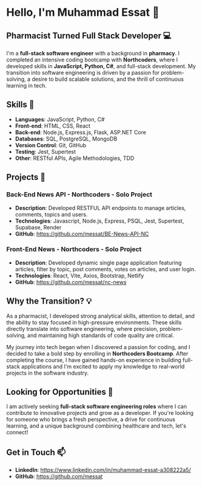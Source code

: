 # Hello, I'm Muhammad Essat 👋

## Pharmacist Turned Full Stack Developer 💻

I'm a **full-stack software engineer** with a background in **pharmacy**. I completed an intensive coding bootcamp with **Northcoders**, where I developed skills in **JavaScript, Python, C#**, and full-stack development. My transition into software engineering is driven by a passion for problem-solving, a desire to build scalable solutions, and the thrill of continuous learning in tech.

## Skills 🔧
- **Languages**: JavaScript, Python, C#
- **Front-end**: HTML, CSS, React
- **Back-end**: Node.js, Express.js, Flask, ASP.NET Core
- **Databases**: SQL, PostgreSQL, MongoDB
- **Version Control**: Git, GitHub
- **Testing**: Jest, Supertest
- **Other**: RESTful APIs, Agile Methodologies, TDD

## Projects 🚀

### Back-End News API - Northcoders - Solo Project
- **Description**: Developed RESTFUL API endpoints to manage articles, comments, topics and users.
- **Technologies**: Javascript, Node.js, Express, PSQL, Jest, Supertest, Supabase, Render
- **GitHub**: https://github.com/messat/BE-News-API-NC

### Front-End News - Northcoders - Solo Project
- **Description**: Developed dynamic single page application featuring articles, filter by topic, post comments, votes on articles, and user login. 
- **Technologies**: React, Vite, Axios, Bootstrap, Netlify
- **GitHub**: https://github.com/messat/nc-news

## Why the Transition? 💡

As a pharmacist, I developed strong analytical skills, attention to detail, and the ability to stay focused in high-pressure environments. These skills directly translate into software engineering, where precision, problem-solving, and maintaining high standards of code quality are critical.

My journey into tech began when I discovered a passion for coding, and I decided to take a bold step by enrolling in **Northcoders Bootcamp**. After completing the course, I have gained hands-on experience in building full-stack applications and I'm excited to apply my knowledge to real-world projects in the software industry.

## Looking for Opportunities 👀

I am actively seeking **full-stack software engineering roles** where I can contribute to innovative projects and grow as a developer. If you're looking for someone who brings a fresh perspective, a drive for continuous learning, and a unique background combining healthcare and tech, let's connect!

## Get in Touch 📫

- **LinkedIn**: https://www.linkedin.com/in/muhammad-essat-a308222a5/
- **GitHub**: https://github.com/messat
